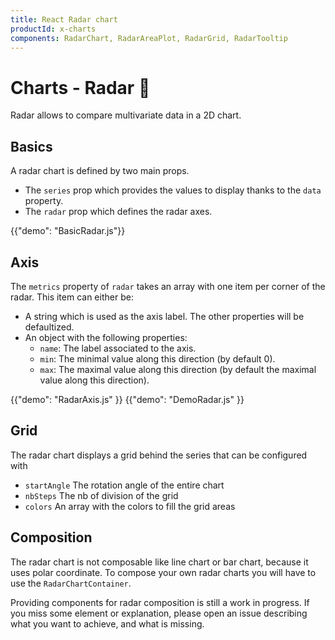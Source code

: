 ```yaml
---
title: React Radar chart
productId: x-charts
components: RadarChart, RadarAreaPlot, RadarGrid, RadarTooltip
---
```


# Charts - Radar 🚧

<p class="description">Radar allows to compare multivariate data in a 2D chart.</p>

## Basics

A radar chart is defined by two main props.

- The `series` prop which provides the values to display thanks to the `data` property.
- The `radar` prop which defines the radar axes.

{{"demo": "BasicRadar.js"}}

## Axis

The `metrics` property of `radar` takes an array with one item per corner of the radar.
This item can either be:

- A string which is used as the axis label. The other properties will be defaultized.
- An object with the following properties:
  - `name`: The label associated to the axis.
  - `min`: The minimal value along this direction (by default 0).
  - `max`: The maximal value along this direction (by default the maximal value along this direction).

{{"demo": "RadarAxis.js" }}
{{"demo": "DemoRadar.js" }}

## Grid

The radar chart displays a grid behind the series that can be configured with

- `startAngle` The rotation angle of the entire chart
- `nbSteps` The nb of division of the grid
- `colors` An array with the colors to fill the grid areas

## Composition

The radar chart is not composable like line chart or bar chart, because it uses polar coordinate.
To compose your own radar charts you will have to use the `RadarChartContainer`.

Providing components for radar composition is still a work in progress.
If you miss some element or explanation, please open an issue describing what you want to achieve, and what is missing.
